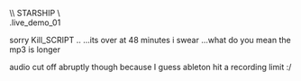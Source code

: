 \\\ STARSHIP \\\
.live_demo_01

sorry Kill_SCRIPT
..
...its over at 48 minutes i swear
...what do you mean the mp3 is longer

audio cut off abruptly though because I guess ableton hit a recording limit :/
